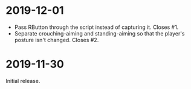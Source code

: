 # 2019-12-01

- Pass RButton through the script instead of capturing it. Closes #1.
- Separate crouching-aiming and standing-aiming so that the player's posture isn't changed. Closes #2.


# 2019-11-30

Initial release.